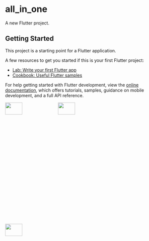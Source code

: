 # all_in_one

A new Flutter project.

## Getting Started

This project is a starting point for a Flutter application.

A few resources to get you started if this is your first Flutter project:

- [Lab: Write your first Flutter app](https://docs.flutter.dev/get-started/codelab)
- [Cookbook: Useful Flutter samples](https://docs.flutter.dev/cookbook)

For help getting started with Flutter development, view the
[online documentation](https://docs.flutter.dev/), which offers tutorials,
samples, guidance on mobile development, and a full API reference.



<p>

<img src="https://user-images.githubusercontent.com/117918175/229313232-42da2a83-6388-4629-9018-2d81a2a084c0.png" height="10%" width ="33%" >
<img src="https://user-images.githubusercontent.com/117918175/229313263-ae3dd3c9-9b4c-4c27-814e-895d06da8a6f.png" height="10%" width ="33%" >
<img src="!https://user-images.githubusercontent.com/117918175/229313314-d60fecf3-1925-4253-9650-f6064129a49d.png" height="10%" width ="33%" >

</p>

